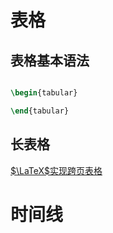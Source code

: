 
# 表格

## 表格基本语法

``` latex

\begin{tabular}

\end{tabular}

```

## 长表格

[$\LaTeX$实现跨页表格](https://zhuanlan.zhihu.com/p/360385094)

# 时间线


